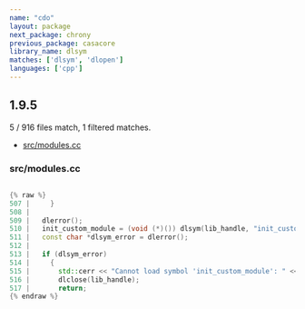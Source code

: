 ```yaml
---
name: "cdo"
layout: package
next_package: chrony
previous_package: casacore
library_name: dlsym
matches: ['dlsym', 'dlopen']
languages: ['cpp']
---
```

## 1.9.5
5 / 916 files match, 1 filtered matches.

 - [src/modules.cc](#srcmodulescc)

### src/modules.cc

```cpp

{% raw %}
507 |     }
508 | 
509 |   dlerror();
510 |   init_custom_module = (void (*)()) dlsym(lib_handle, "init_custom_module");
511 |   const char *dlsym_error = dlerror();
512 | 
513 |   if (dlsym_error)
514 |     {
515 |       std::cerr << "Cannot load symbol 'init_custom_module': " << dlsym_error << std::endl;
516 |       dlclose(lib_handle);
517 |       return;
{% endraw %}

```